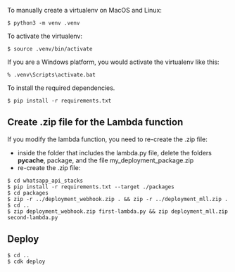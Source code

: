 To manually create a virtualenv on MacOS and Linux:

```
$ python3 -m venv .venv
```

To activate the virtualenv:

```
$ source .venv/bin/activate
```

If you are a Windows platform, you would activate the virtualenv like this:

```
% .venv\Scripts\activate.bat
```

To install the required dependencies.

```
$ pip install -r requirements.txt
```

## Create .zip file for the Lambda function

If you modify the lambda function, you need to re-create the .zip file:

- inside the folder that includes the lambda.py file, delete the folders **pycache**, package, and the file my_deployment_package.zip
- re-create the .zip file:

```
$ cd whatsapp_api_stacks
$ pip install -r requirements.txt --target ./packages
$ cd packages
$ zip -r ../deployment_webhook.zip . && zip -r ../deployment_mll.zip .
$ cd ..
$ zip deployment_webhook.zip first-lambda.py && zip deployment_mll.zip second-lambda.py

```

## Deploy

```
$ cd ..
$ cdk deploy
```

